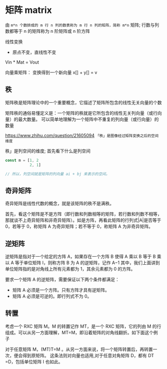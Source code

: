 # 矩阵 matrix

由 `m*n 个数排成的 m 行 n 列的数表称为 m 行 n 列的矩阵，简称 m*n` 矩阵;
行数与列数都等于 n 的矩阵称为 n 阶矩阵或 n 阶方阵

线性变换

- 原点不变，直线性不变

Vin \* Mat = Vout

向量乘矩阵： 变换得到一个新向量
x[] + y[] = v

## 秩

矩阵秩是矩阵理论中的一个重要概念，它描述了矩阵所包含的线性无关向量的个数

矩阵秩的通俗易懂定义是：一个矩阵的秩就是它所包含的线性无关列向量（或行向量）的最大数量。
可以简单地理解为一个矩阵中不重复的列向量（或行向量）的数量

https://www.zhihu.com/question/21605094
`「秩」是图像经过矩阵变换之后的空间维度 `

秩」是列空间的维度; 首先看下什么是列空间

```js
const m = [1, 2
           2, 1]

// 所以，列空间就是矩阵的列向量 ai + bj 来表示的空间。

```

## 奇异矩阵

奇异矩阵是线性代数的概念，就是该矩阵的秩不是满秩。

首先，看这个矩阵是不是方阵（即行数和列数相等的矩阵，若行数和列数不相等，那就谈不上奇异矩阵和非奇异矩阵）。如是方阵，再看此矩阵的行列式|A|是否等于 0，若等于 0，称矩阵 A 为奇异矩阵；若不等于 0，称矩阵 A 为非奇异矩阵。

## 逆矩阵

逆矩阵是指对于一个给定的方阵 A，如果存在一个方阵 B 使得 A 乘以 B 等于 B 乘以 A 等于单位矩阵 I，则称方阵 B 为 A 的逆矩阵，记作
A−1
其中，我们上面讲到单位矩阵指的是对角线上所有元素都为 1，其余元素都为 0 的方阵。

要求一个矩阵 A 的逆矩阵，需要保证以下两个条件都满足：

- 矩阵 A 必须是一个方阵。只有方阵才具有逆矩阵。
- 矩阵 A 必须是可逆的。即行列式不为 0。

## 转置

考虑一个 RXC 矩阵 M。M 的转置记作 MT，是一个 RXC 矩阵，它的列由 M 的行组成。可以从另一方面理解，MT=M，即沿着矩阵的对角线翻折。如下面这个例子

对于任意矩阵 M，(MT)T=M 。从另一方面来说，将一个矩阵转置后，再转置一次，便会得到原矩阵。
这条法则对向量也适用,对于任意对角矩阵 D，都有 DT =D，包括单位矩阵 I 也如此。
